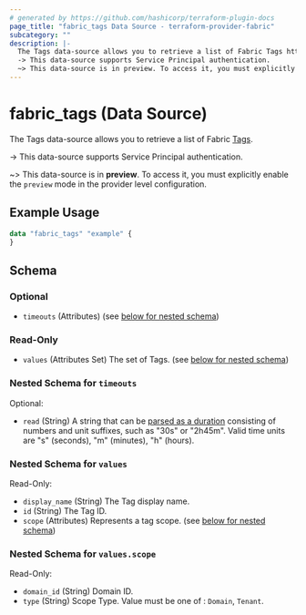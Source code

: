 ```yaml
---
# generated by https://github.com/hashicorp/terraform-plugin-docs
page_title: "fabric_tags Data Source - terraform-provider-fabric"
subcategory: ""
description: |-
  The Tags data-source allows you to retrieve a list of Fabric Tags https://learn.microsoft.com/fabric/governance/tags-overview.
  -> This data-source supports Service Principal authentication.
  ~> This data-source is in preview. To access it, you must explicitly enable the preview mode in the provider level configuration.
---
```


# fabric_tags (Data Source)

The Tags data-source allows you to retrieve a list of Fabric [Tags](https://learn.microsoft.com/fabric/governance/tags-overview).

-> This data-source supports Service Principal authentication.

~> This data-source is in **preview**. To access it, you must explicitly enable the `preview` mode in the provider level configuration.

## Example Usage

```terraform
data "fabric_tags" "example" {
}
```

<!-- schema generated by tfplugindocs -->
## Schema

### Optional

- `timeouts` (Attributes) (see [below for nested schema](#nestedatt--timeouts))

### Read-Only

- `values` (Attributes Set) The set of Tags. (see [below for nested schema](#nestedatt--values))

<a id="nestedatt--timeouts"></a>

### Nested Schema for `timeouts`

Optional:

- `read` (String) A string that can be [parsed as a duration](https://pkg.go.dev/time#ParseDuration) consisting of numbers and unit suffixes, such as "30s" or "2h45m". Valid time units are "s" (seconds), "m" (minutes), "h" (hours).

<a id="nestedatt--values"></a>

### Nested Schema for `values`

Read-Only:

- `display_name` (String) The Tag display name.
- `id` (String) The Tag ID.
- `scope` (Attributes) Represents a tag scope. (see [below for nested schema](#nestedatt--values--scope))

<a id="nestedatt--values--scope"></a>

### Nested Schema for `values.scope`

Read-Only:

- `domain_id` (String) Domain ID.
- `type` (String) Scope Type. Value must be one of : `Domain`, `Tenant`.
